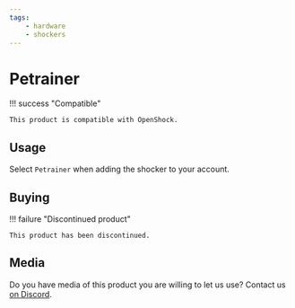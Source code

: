 ```yaml
---
tags:
    - hardware
    - shockers
---
```


# Petrainer

!!! success "Compatible"

    This product is compatible with OpenShock.

## Usage

Select `Petrainer` when adding the shocker to your account.

## Buying

!!! failure "Discontinued product"

    This product has been discontinued.

## Media

Do you have media of this product you are willing to let us use? Contact us [on Discord](https://discord.gg/OpenShock).
